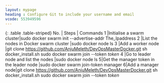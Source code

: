 ```yaml
---
layout: mypage
heading : Configure Git to include your username and email
vcode: 553949596
---
```

{: .table .table-striped}
 No. | Steps | Commands 
 1 |Initialise a swarm cluster|sudo docker swarm init --advertise-addr The_Ipaddress
2 |List the nodes in Docker swarm cluster |sudo docker node ls
3 |Add a worker node |git clone https://github.com/AnjuMeleth/DevOpsMasterDocker.git sh docker_install.sh sudo docker swarm join --token  _token_
4 |Go to leader node and list the nodes |sudo docker node ls
5|Get the manager token in the leader node |sudo docker swarm join-token manager
6|Add a manager node|git clone https://github.com/AnjuMeleth/DevOpsMasterDocker.git sh docker_install.sh sudo docker swarm join --token _token_


 
